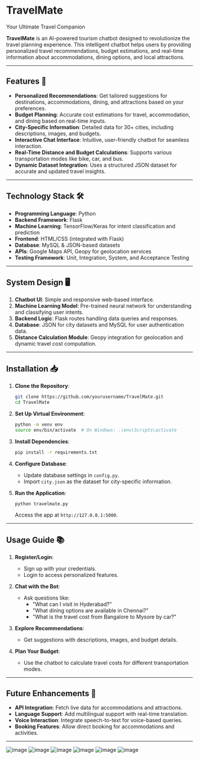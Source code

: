 # TravelMate
Your Ultimate Travel Companion

**TravelMate** is an AI-powered tourism chatbot designed to revolutionize the travel planning experience. This intelligent chatbot helps users by providing personalized travel recommendations, budget estimations, and real-time information about accommodations, dining options, and local attractions.

---

## Features 🚀
- **Personalized Recommendations**: Get tailored suggestions for destinations, accommodations, dining, and attractions based on your preferences.
- **Budget Planning**: Accurate cost estimations for travel, accommodation, and dining based on real-time inputs.
- **City-Specific Information**: Detailed data for 30+ cities, including descriptions, images, and budgets.
- **Interactive Chat Interface**: Intuitive, user-friendly chatbot for seamless interaction.
- **Real-Time Distance and Budget Calculations**: Supports various transportation modes like bike, car, and bus.
- **Dynamic Dataset Integration**: Uses a structured JSON dataset for accurate and updated travel insights.

---

## Technology Stack 🛠️
- **Programming Language**: Python
- **Backend Framework**: Flask
- **Machine Learning**: TensorFlow/Keras for intent classification and prediction
- **Frontend**: HTML/CSS (integrated with Flask)
- **Database**: MySQL & JSON-based datasets
- **APIs**: Google Maps API, Geopy for geolocation services
- **Testing Framework**: Unit, Integration, System, and Acceptance Testing

---

## System Design 🖥️
1. **Chatbot UI**: Simple and responsive web-based interface.
2. **Machine Learning Model**: Pre-trained neural network for understanding and classifying user intents.
3. **Backend Logic**: Flask routes handling data queries and responses.
4. **Database**: JSON for city datasets and MySQL for user authentication data.
5. **Distance Calculation Module**: Geopy integration for geolocation and dynamic travel cost computation.
---

## Installation 📥

1. **Clone the Repository**:
   ```bash
   git clone https://github.com/yourusername/TravelMate.git
   cd TravelMate
   ```

2. **Set Up Virtual Environment**:
   ```bash
   python -m venv env
   source env/bin/activate  # On Windows: .\env\Scripts\activate
   ```

3. **Install Dependencies**:
   ```bash
   pip install -r requirements.txt
   ```

4. **Configure Database**:
   - Update database settings in `config.py`.
   - Import `city.json` as the dataset for city-specific information.

5. **Run the Application**:
   ```bash
   python travelmate.py
   ```
   Access the app at `http://127.0.0.1:5000`.

---

## Usage Guide 📚

1. **Register/Login**:
   - Sign up with your credentials.
   - Login to access personalized features.

2. **Chat with the Bot**:
   - Ask questions like:
     - "What can I visit in Hyderabad?"
     - "What dining options are available in Chennai?"
     - "What is the travel cost from Bangalore to Mysore by car?"

3. **Explore Recommendations**:
   - Get suggestions with descriptions, images, and budget details.

4. **Plan Your Budget**:
   - Use the chatbot to calculate travel costs for different transportation modes.

---

## Future Enhancements 🌟
- **API Integration**: Fetch live data for accommodations and attractions.
- **Language Support**: Add multilingual support with real-time translation.
- **Voice Interaction**: Integrate speech-to-text for voice-based queries.
- **Booking Features**: Allow direct booking for accommodations and activities.

---
![image](https://github.com/user-attachments/assets/9562c66d-6e0c-43d7-8d1d-193f80a25adc)
![image](https://github.com/user-attachments/assets/c4b7930e-ea5e-4179-95f8-f910c0c60e72)
![image](https://github.com/user-attachments/assets/d07d8aab-5f59-4eb3-b783-db1798c65312)
![image](https://github.com/user-attachments/assets/77f1c55a-1b9b-42aa-b977-172961e5e001)
![image](https://github.com/user-attachments/assets/386033e1-511d-4cc6-82ed-0b246146afcd)
![image](https://github.com/user-attachments/assets/d5b61e9a-6bde-4655-aca5-e429d296f99a)






